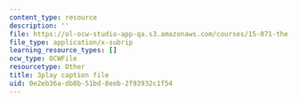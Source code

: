 ```yaml
---
content_type: resource
description: ''
file: https://ol-ocw-studio-app-qa.s3.amazonaws.com/courses/15-071-the-analytics-edge-spring-2017/0e2eb36adb8b51bd8eeb2f93932c1f54_2rnsbodsJVc.vtt
file_type: application/x-subrip
learning_resource_types: []
ocw_type: OCWFile
resourcetype: Other
title: 3play caption file
uid: 0e2eb36a-db8b-51bd-8eeb-2f93932c1f54
---
```

